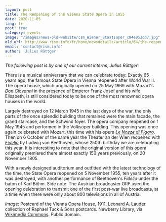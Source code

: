 ```yaml
---
layout: post
title: The Reopening of the Vienna State Opera in 1955
date: 2020-11-05
lang: fr
post: true
category: events
image: "/images/news-old-website/csm_Wiener_Staatsoper_c94e053cd7.jpg"
old_url: http://www.rism.info/fr/home/newsdetails/article/64/the-reopening-of-the-vienna-state-opera-in-1955.html
email: 'contact@rism.info'
author: 'Julius Rüttger'
---
```


_The following post is by one of our current interns, Julius Rüttger:_   
  
There is a musical anniversary that we can celebrate today: Exactly 65 years ago, the famous State Opera in Vienna reopened after World War II. The opera house, which originally opened on 25 May 1869 with Mozart's [_Don Giovanni_](https://opac.rism.info/search?View=rism&author=Mozart+Wolfgang+Amadeus&title=Don+Giovanni "Opens external link in new window") in the presence of Emperor Franz Josef and his wife Elisabeth, is still considered today to be one of the most renowned opera houses in the world.   
  
Largely destroyed on 12 March 1945 in the last days of the war, the only parts of the once splendid building that remained were the main facade, the grand staircase, and the Schwind foyer. The opera company reopened on 1 May 1945 and performed in the Volksoper building. This opening was once again celebrated with Mozart, this time with his opera [_Le Nozze di Figaro_](https://opac.rism.info/search?View=rism&author=Mozart+Wolfgang+Amadeus&title=Nozze+Figaro "Opens external link in new window"). Then on 6 October of the same year the Theater an der Wien reopened with _[Fidelio](https://opac.rism.info/search?View=rism&author=Beethoven+Ludwig&title=Fidelio "Opens external link in new window")_ by Ludwig van Beethoven, whose 250th birthday we are celebrating this year. It is interesting to note that the original version of this opera originally premiered there almost exactly 150 years previously, on 20 November 1805.   
  
With a newly designed auditorium and outfitted with the latest technology of the time, the State Opera reopened on 5 November 1955, ten years after it was destroyed, with another performance of Beethoven's _Fidelio_ under the baton of Karl Böhm. Side note: The Austrian broadcaster ORF used the opening celebration to transmit one of the first post-war live broadcasts, at a time when there were only about 800 televisions in all of Austria.   
  
  
_Image_: Postcard of the Vienna Opera House, 1911. Leonard A. Lauder collection of Raphael Tuck & Sons postcards. Newberry Library, via [Wikimedia Commons](https://commons.wikimedia.org/wiki/File:Wien,_K.K._Hofoper._646B_(NBY_419464).jpg "Opens external link in new window"). Public domain.


